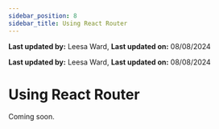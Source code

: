 ```yaml
---
sidebar_position: 8
sidebar_title: Using React Router
---
```


**Last updated by:** Leesa Ward, **Last updated on:** 08/08/2024


**Last updated by:** Leesa Ward, **Last updated on:** 08/08/2024


# Using React Router

Coming soon.
